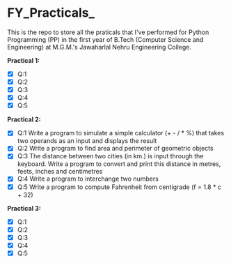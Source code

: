 # FY_Practicals_

This is the repo to store all the praticals that I've performed for Python Programming (PP) in the first year of B.Tech (Computer Science and Engineering) at M.G.M.'s Jawaharlal Nehru Engineering College.

**Practical 1:**
- [x] Q:1
- [x] Q:2
- [x] Q:3
- [x] Q:4
- [x] Q:5

**Practical 2:**
- [x] Q:1 Write a program to simulate a simple calculator (+ - / * %) that takes two operands as an input and displays the result
- [x] Q:2 Write a program to find area and perimeter of geometric objects
- [x] Q:3 The distance between two cities (in km.) is input through the keyboard. Write a program to convert and print this distance in metres, feets, inches and centimetres
- [x] Q:4 Write a program to interchange two numbers
- [x] Q:5 Write a program to compute Fahrenheit from centigrade (f = 1.8 * c + 32)

**Practical 3:**
- [x] Q:1
- [x] Q:2
- [x] Q:3
- [x] Q:4
- [x] Q:5
